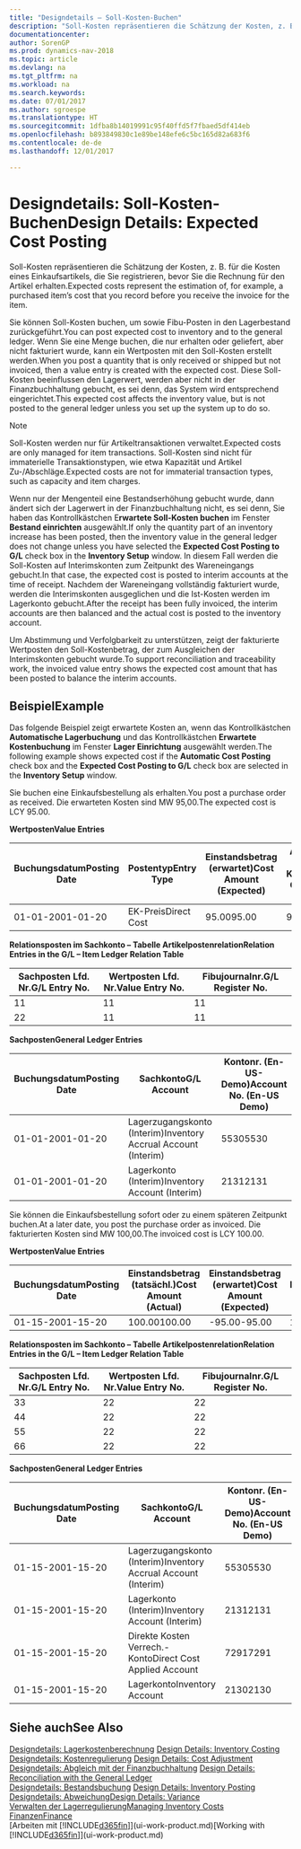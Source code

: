 ```yaml
---
title: "Designdetails – Soll-Kosten-Buchen"
description: "Soll-Kosten repräsentieren die Schätzung der Kosten, z. B. für die Kosten eines Einkaufsartikels, die Sie registrieren, bevor Sie die Rechnung für den Artikel erhalten."
documentationcenter: 
author: SorenGP
ms.prod: dynamics-nav-2018
ms.topic: article
ms.devlang: na
ms.tgt_pltfrm: na
ms.workload: na
ms.search.keywords: 
ms.date: 07/01/2017
ms.author: sgroespe
ms.translationtype: HT
ms.sourcegitcommit: 1dfba8b14019991c95f40ffd5f7fbaed5df414eb
ms.openlocfilehash: b893849830c1e89be148efe6c5bc165d82a683f6
ms.contentlocale: de-de
ms.lasthandoff: 12/01/2017

---
```

# <a name="design-details-expected-cost-posting"></a><span data-ttu-id="40fc6-103">Designdetails: Soll-Kosten-Buchen</span><span class="sxs-lookup"><span data-stu-id="40fc6-103">Design Details: Expected Cost Posting</span></span>
<span data-ttu-id="40fc6-104">Soll-Kosten repräsentieren die Schätzung der Kosten, z. B. für die Kosten eines Einkaufsartikels, die Sie registrieren, bevor Sie die Rechnung für den Artikel erhalten.</span><span class="sxs-lookup"><span data-stu-id="40fc6-104">Expected costs represent the estimation of, for example, a purchased item’s cost that you record before you receive the invoice for the item.</span></span>  

 <span data-ttu-id="40fc6-105">Sie können Soll-Kosten buchen, um sowie Fibu-Posten in den Lagerbestand zurückgeführt.</span><span class="sxs-lookup"><span data-stu-id="40fc6-105">You can post expected cost to inventory and to the general ledger.</span></span> <span data-ttu-id="40fc6-106">Wenn Sie eine Menge buchen, die nur erhalten oder geliefert, aber nicht fakturiert wurde, kann ein Wertposten mit den Soll-Kosten erstellt werden.</span><span class="sxs-lookup"><span data-stu-id="40fc6-106">When you post a quantity that is only received or shipped but not invoiced, then a value entry is created with the expected cost.</span></span> <span data-ttu-id="40fc6-107">Diese Soll-Kosten beeinflussen den Lagerwert, werden aber nicht in der Finanzbuchhaltung gebucht, es sei denn, das System wird entsprechend eingerichtet.</span><span class="sxs-lookup"><span data-stu-id="40fc6-107">This expected cost affects the inventory value, but is not posted to the general ledger unless you set up the system up to do so.</span></span>  

> [!NOTE]  
>  <span data-ttu-id="40fc6-108">Soll-Kosten werden nur für Artikeltransaktionen verwaltet.</span><span class="sxs-lookup"><span data-stu-id="40fc6-108">Expected costs are only managed for item transactions.</span></span> <span data-ttu-id="40fc6-109">Soll-Kosten sind nicht für immaterielle Transaktionstypen, wie etwa Kapazität und Artikel Zu-/Abschläge.</span><span class="sxs-lookup"><span data-stu-id="40fc6-109">Expected costs are not for immaterial transaction types, such as capacity and item charges.</span></span>  

 <span data-ttu-id="40fc6-110">Wenn nur der Mengenteil eine Bestandserhöhung gebucht wurde, dann ändert sich der Lagerwert in der Finanzbuchhaltung nicht, es sei denn, Sie haben das Kontrollkästchen E**rwartete Soll-Kosten buchen** im Fenster **Bestand einrichten** ausgewählt.</span><span class="sxs-lookup"><span data-stu-id="40fc6-110">If only the quantity part of an inventory increase has been posted, then the inventory value in the general ledger does not change unless you have selected the **Expected Cost Posting to G/L** check box in the **Inventory Setup** window.</span></span> <span data-ttu-id="40fc6-111">In diesem Fall werden die Soll-Kosten auf Interimskonten zum Zeitpunkt des Wareneingangs gebucht.</span><span class="sxs-lookup"><span data-stu-id="40fc6-111">In that case, the expected cost is posted to interim accounts at the time of receipt.</span></span> <span data-ttu-id="40fc6-112">Nachdem der Wareneingang vollständig fakturiert wurde, werden die Interimskonten ausgeglichen und die Ist-Kosten werden im Lagerkonto gebucht.</span><span class="sxs-lookup"><span data-stu-id="40fc6-112">After the receipt has been fully invoiced, the interim accounts are then balanced and the actual cost is posted to the inventory account.</span></span>  

 <span data-ttu-id="40fc6-113">Um Abstimmung und Verfolgbarkeit zu unterstützen, zeigt der fakturierte Wertposten den Soll-Kostenbetrag, der zum Ausgleichen der Interimskonten gebucht wurde.</span><span class="sxs-lookup"><span data-stu-id="40fc6-113">To support reconciliation and traceability work, the invoiced value entry shows the expected cost amount that has been posted to balance the interim accounts.</span></span>  

## <a name="example"></a><span data-ttu-id="40fc6-114">Beispiel</span><span class="sxs-lookup"><span data-stu-id="40fc6-114">Example</span></span>  
 <span data-ttu-id="40fc6-115">Das folgende Beispiel zeigt erwartete Kosten an, wenn das Kontrollkästchen **Automatische Lagerbuchung** und das Kontrollkästchen **Erwartete Kostenbuchung** im Fenster **Lager Einrichtung** ausgewählt werden.</span><span class="sxs-lookup"><span data-stu-id="40fc6-115">The following example shows expected cost if the **Automatic Cost Posting** check box and the **Expected Cost Posting to G/L** check box are selected in the **Inventory Setup** window.</span></span>  

 <span data-ttu-id="40fc6-116">Sie buchen eine Einkaufsbestellung als erhalten.</span><span class="sxs-lookup"><span data-stu-id="40fc6-116">You post a purchase order as received.</span></span> <span data-ttu-id="40fc6-117">Die erwarteten Kosten sind MW 95,00.</span><span class="sxs-lookup"><span data-stu-id="40fc6-117">The expected cost is LCY 95.00.</span></span>  

 <span data-ttu-id="40fc6-118">**Wertposten**</span><span class="sxs-lookup"><span data-stu-id="40fc6-118">**Value Entries**</span></span>  

|<span data-ttu-id="40fc6-119">Buchungsdatum</span><span class="sxs-lookup"><span data-stu-id="40fc6-119">Posting Date</span></span>|<span data-ttu-id="40fc6-120">Postentyp</span><span class="sxs-lookup"><span data-stu-id="40fc6-120">Entry Type</span></span>|<span data-ttu-id="40fc6-121">Einstandsbetrag (erwartet)</span><span class="sxs-lookup"><span data-stu-id="40fc6-121">Cost Amount (Expected)</span></span>|<span data-ttu-id="40fc6-122">Auf Sachkonto geb. Soll-Kosten</span><span class="sxs-lookup"><span data-stu-id="40fc6-122">Expected Cost Posted to G/L</span></span>|<span data-ttu-id="40fc6-123">Soll-Kosten</span><span class="sxs-lookup"><span data-stu-id="40fc6-123">Expected Cost</span></span>|<span data-ttu-id="40fc6-124">Artikelposten Lfd. Nr.</span><span class="sxs-lookup"><span data-stu-id="40fc6-124">Item Ledger Entry No.</span></span>|<span data-ttu-id="40fc6-125">Lfd. Nr.</span><span class="sxs-lookup"><span data-stu-id="40fc6-125">Entry No.</span></span>|  
|------------------|----------------|------------------------------|----------------------------------|-------------------|---------------------------|---------------|  
|<span data-ttu-id="40fc6-126">01-01-20</span><span class="sxs-lookup"><span data-stu-id="40fc6-126">01-01-20</span></span>|<span data-ttu-id="40fc6-127">EK-Preis</span><span class="sxs-lookup"><span data-stu-id="40fc6-127">Direct Cost</span></span>|<span data-ttu-id="40fc6-128">95.00</span><span class="sxs-lookup"><span data-stu-id="40fc6-128">95.00</span></span>|<span data-ttu-id="40fc6-129">95.00</span><span class="sxs-lookup"><span data-stu-id="40fc6-129">95.00</span></span>|<span data-ttu-id="40fc6-130">Ja</span><span class="sxs-lookup"><span data-stu-id="40fc6-130">Yes</span></span>|<span data-ttu-id="40fc6-131">1</span><span class="sxs-lookup"><span data-stu-id="40fc6-131">1</span></span>|<span data-ttu-id="40fc6-132">1</span><span class="sxs-lookup"><span data-stu-id="40fc6-132">1</span></span>|  

 <span data-ttu-id="40fc6-133">**Relationsposten im Sachkonto – Tabelle Artikelpostenrelation**</span><span class="sxs-lookup"><span data-stu-id="40fc6-133">**Relation Entries in the G/L – Item Ledger Relation Table**</span></span>  

|<span data-ttu-id="40fc6-134">Sachposten Lfd. Nr.</span><span class="sxs-lookup"><span data-stu-id="40fc6-134">G/L Entry No.</span></span>|<span data-ttu-id="40fc6-135">Wertposten Lfd. Nr.</span><span class="sxs-lookup"><span data-stu-id="40fc6-135">Value Entry No.</span></span>|<span data-ttu-id="40fc6-136">Fibujournalnr.</span><span class="sxs-lookup"><span data-stu-id="40fc6-136">G/L Register No.</span></span>|  
|--------------------|---------------------|-----------------------|  
|<span data-ttu-id="40fc6-137">1</span><span class="sxs-lookup"><span data-stu-id="40fc6-137">1</span></span>|<span data-ttu-id="40fc6-138">1</span><span class="sxs-lookup"><span data-stu-id="40fc6-138">1</span></span>|<span data-ttu-id="40fc6-139">1</span><span class="sxs-lookup"><span data-stu-id="40fc6-139">1</span></span>|  
|<span data-ttu-id="40fc6-140">2</span><span class="sxs-lookup"><span data-stu-id="40fc6-140">2</span></span>|<span data-ttu-id="40fc6-141">1</span><span class="sxs-lookup"><span data-stu-id="40fc6-141">1</span></span>|<span data-ttu-id="40fc6-142">1</span><span class="sxs-lookup"><span data-stu-id="40fc6-142">1</span></span>|  

 <span data-ttu-id="40fc6-143">**Sachposten**</span><span class="sxs-lookup"><span data-stu-id="40fc6-143">**General Ledger Entries**</span></span>  

|<span data-ttu-id="40fc6-144">Buchungsdatum</span><span class="sxs-lookup"><span data-stu-id="40fc6-144">Posting Date</span></span>|<span data-ttu-id="40fc6-145">Sachkonto</span><span class="sxs-lookup"><span data-stu-id="40fc6-145">G/L Account</span></span>|<span data-ttu-id="40fc6-146">Kontonr. (En-US-Demo)</span><span class="sxs-lookup"><span data-stu-id="40fc6-146">Account No. (En-US Demo)</span></span>|<span data-ttu-id="40fc6-147">Betrag</span><span class="sxs-lookup"><span data-stu-id="40fc6-147">Amount</span></span>|<span data-ttu-id="40fc6-148">Lfd. Nr.</span><span class="sxs-lookup"><span data-stu-id="40fc6-148">Entry No.</span></span>|  
|------------------|------------------|---------------------------------|------------|---------------|  
|<span data-ttu-id="40fc6-149">01-01-20</span><span class="sxs-lookup"><span data-stu-id="40fc6-149">01-01-20</span></span>|<span data-ttu-id="40fc6-150">Lagerzugangskonto (Interim)</span><span class="sxs-lookup"><span data-stu-id="40fc6-150">Inventory Accrual Account (Interim)</span></span>|<span data-ttu-id="40fc6-151">5530</span><span class="sxs-lookup"><span data-stu-id="40fc6-151">5530</span></span>|<span data-ttu-id="40fc6-152">-95.00</span><span class="sxs-lookup"><span data-stu-id="40fc6-152">-95.00</span></span>|<span data-ttu-id="40fc6-153">2</span><span class="sxs-lookup"><span data-stu-id="40fc6-153">2</span></span>|  
|<span data-ttu-id="40fc6-154">01-01-20</span><span class="sxs-lookup"><span data-stu-id="40fc6-154">01-01-20</span></span>|<span data-ttu-id="40fc6-155">Lagerkonto (Interim)</span><span class="sxs-lookup"><span data-stu-id="40fc6-155">Inventory Account (Interim)</span></span>|<span data-ttu-id="40fc6-156">2131</span><span class="sxs-lookup"><span data-stu-id="40fc6-156">2131</span></span>|<span data-ttu-id="40fc6-157">95.00</span><span class="sxs-lookup"><span data-stu-id="40fc6-157">95.00</span></span>|<span data-ttu-id="40fc6-158">1</span><span class="sxs-lookup"><span data-stu-id="40fc6-158">1</span></span>|  

 <span data-ttu-id="40fc6-159">Sie können die Einkaufsbestellung sofort oder zu einem späteren Zeitpunkt buchen.</span><span class="sxs-lookup"><span data-stu-id="40fc6-159">At a later date, you post the purchase order as invoiced.</span></span> <span data-ttu-id="40fc6-160">Die fakturierten Kosten sind MW 100,00.</span><span class="sxs-lookup"><span data-stu-id="40fc6-160">The invoiced cost is LCY 100.00.</span></span>  

 <span data-ttu-id="40fc6-161">**Wertposten**</span><span class="sxs-lookup"><span data-stu-id="40fc6-161">**Value Entries**</span></span>  

|<span data-ttu-id="40fc6-162">Buchungsdatum</span><span class="sxs-lookup"><span data-stu-id="40fc6-162">Posting Date</span></span>|<span data-ttu-id="40fc6-163">Einstandsbetrag (tatsächl.)</span><span class="sxs-lookup"><span data-stu-id="40fc6-163">Cost Amount (Actual)</span></span>|<span data-ttu-id="40fc6-164">Einstandsbetrag (erwartet)</span><span class="sxs-lookup"><span data-stu-id="40fc6-164">Cost Amount (Expected)</span></span>|<span data-ttu-id="40fc6-165">Gebuchte Lagerregulierung an G/L</span><span class="sxs-lookup"><span data-stu-id="40fc6-165">Cost Posted to G/L</span></span>|<span data-ttu-id="40fc6-166">Soll-Kosten</span><span class="sxs-lookup"><span data-stu-id="40fc6-166">Expected Cost</span></span>|<span data-ttu-id="40fc6-167">Artikelposten Lfd. Nr.</span><span class="sxs-lookup"><span data-stu-id="40fc6-167">Item Ledger Entry No.</span></span>|<span data-ttu-id="40fc6-168">Lfd. Nr.</span><span class="sxs-lookup"><span data-stu-id="40fc6-168">Entry No.</span></span>|  
|------------------|----------------------------|------------------------------|-------------------------|-------------------|---------------------------|---------------|  
|<span data-ttu-id="40fc6-169">01-15-20</span><span class="sxs-lookup"><span data-stu-id="40fc6-169">01-15-20</span></span>|<span data-ttu-id="40fc6-170">100.00</span><span class="sxs-lookup"><span data-stu-id="40fc6-170">100.00</span></span>|<span data-ttu-id="40fc6-171">-95.00</span><span class="sxs-lookup"><span data-stu-id="40fc6-171">-95.00</span></span>|<span data-ttu-id="40fc6-172">100.00</span><span class="sxs-lookup"><span data-stu-id="40fc6-172">100.00</span></span>|<span data-ttu-id="40fc6-173">Nein</span><span class="sxs-lookup"><span data-stu-id="40fc6-173">No</span></span>|<span data-ttu-id="40fc6-174">1</span><span class="sxs-lookup"><span data-stu-id="40fc6-174">1</span></span>|<span data-ttu-id="40fc6-175">2</span><span class="sxs-lookup"><span data-stu-id="40fc6-175">2</span></span>|  

 <span data-ttu-id="40fc6-176">**Relationsposten im Sachkonto – Tabelle Artikelpostenrelation**</span><span class="sxs-lookup"><span data-stu-id="40fc6-176">**Relation Entries in the G/L – Item Ledger Relation Table**</span></span>  

|<span data-ttu-id="40fc6-177">Sachposten Lfd. Nr.</span><span class="sxs-lookup"><span data-stu-id="40fc6-177">G/L Entry No.</span></span>|<span data-ttu-id="40fc6-178">Wertposten Lfd. Nr.</span><span class="sxs-lookup"><span data-stu-id="40fc6-178">Value Entry No.</span></span>|<span data-ttu-id="40fc6-179">Fibujournalnr.</span><span class="sxs-lookup"><span data-stu-id="40fc6-179">G/L Register No.</span></span>|  
|--------------------|---------------------|-----------------------|  
|<span data-ttu-id="40fc6-180">3</span><span class="sxs-lookup"><span data-stu-id="40fc6-180">3</span></span>|<span data-ttu-id="40fc6-181">2</span><span class="sxs-lookup"><span data-stu-id="40fc6-181">2</span></span>|<span data-ttu-id="40fc6-182">2</span><span class="sxs-lookup"><span data-stu-id="40fc6-182">2</span></span>|  
|<span data-ttu-id="40fc6-183">4</span><span class="sxs-lookup"><span data-stu-id="40fc6-183">4</span></span>|<span data-ttu-id="40fc6-184">2</span><span class="sxs-lookup"><span data-stu-id="40fc6-184">2</span></span>|<span data-ttu-id="40fc6-185">2</span><span class="sxs-lookup"><span data-stu-id="40fc6-185">2</span></span>|  
|<span data-ttu-id="40fc6-186">5</span><span class="sxs-lookup"><span data-stu-id="40fc6-186">5</span></span>|<span data-ttu-id="40fc6-187">2</span><span class="sxs-lookup"><span data-stu-id="40fc6-187">2</span></span>|<span data-ttu-id="40fc6-188">2</span><span class="sxs-lookup"><span data-stu-id="40fc6-188">2</span></span>|  
|<span data-ttu-id="40fc6-189">6</span><span class="sxs-lookup"><span data-stu-id="40fc6-189">6</span></span>|<span data-ttu-id="40fc6-190">2</span><span class="sxs-lookup"><span data-stu-id="40fc6-190">2</span></span>|<span data-ttu-id="40fc6-191">2</span><span class="sxs-lookup"><span data-stu-id="40fc6-191">2</span></span>|  

 <span data-ttu-id="40fc6-192">**Sachposten**</span><span class="sxs-lookup"><span data-stu-id="40fc6-192">**General Ledger Entries**</span></span>  

|<span data-ttu-id="40fc6-193">Buchungsdatum</span><span class="sxs-lookup"><span data-stu-id="40fc6-193">Posting Date</span></span>|<span data-ttu-id="40fc6-194">Sachkonto</span><span class="sxs-lookup"><span data-stu-id="40fc6-194">G/L Account</span></span>|<span data-ttu-id="40fc6-195">Kontonr. (En-US-Demo)</span><span class="sxs-lookup"><span data-stu-id="40fc6-195">Account No. (En-US Demo)</span></span>|<span data-ttu-id="40fc6-196">Betrag</span><span class="sxs-lookup"><span data-stu-id="40fc6-196">Amount</span></span>|<span data-ttu-id="40fc6-197">Lfd. Nr.</span><span class="sxs-lookup"><span data-stu-id="40fc6-197">Entry No.</span></span>|  
|------------------|------------------|---------------------------------|------------|---------------|  
|<span data-ttu-id="40fc6-198">01-15-20</span><span class="sxs-lookup"><span data-stu-id="40fc6-198">01-15-20</span></span>|<span data-ttu-id="40fc6-199">Lagerzugangskonto (Interim)</span><span class="sxs-lookup"><span data-stu-id="40fc6-199">Inventory Accrual Account (Interim)</span></span>|<span data-ttu-id="40fc6-200">5530</span><span class="sxs-lookup"><span data-stu-id="40fc6-200">5530</span></span>|<span data-ttu-id="40fc6-201">95.00</span><span class="sxs-lookup"><span data-stu-id="40fc6-201">95.00</span></span>|<span data-ttu-id="40fc6-202">4</span><span class="sxs-lookup"><span data-stu-id="40fc6-202">4</span></span>|  
|<span data-ttu-id="40fc6-203">01-15-20</span><span class="sxs-lookup"><span data-stu-id="40fc6-203">01-15-20</span></span>|<span data-ttu-id="40fc6-204">Lagerkonto (Interim)</span><span class="sxs-lookup"><span data-stu-id="40fc6-204">Inventory Account (Interim)</span></span>|<span data-ttu-id="40fc6-205">2131</span><span class="sxs-lookup"><span data-stu-id="40fc6-205">2131</span></span>|<span data-ttu-id="40fc6-206">-95.00</span><span class="sxs-lookup"><span data-stu-id="40fc6-206">-95.00</span></span>|<span data-ttu-id="40fc6-207">3</span><span class="sxs-lookup"><span data-stu-id="40fc6-207">3</span></span>|  
|<span data-ttu-id="40fc6-208">01-15-20</span><span class="sxs-lookup"><span data-stu-id="40fc6-208">01-15-20</span></span>|<span data-ttu-id="40fc6-209">Direkte Kosten Verrech.-Konto</span><span class="sxs-lookup"><span data-stu-id="40fc6-209">Direct Cost Applied Account</span></span>|<span data-ttu-id="40fc6-210">7291</span><span class="sxs-lookup"><span data-stu-id="40fc6-210">7291</span></span>|<span data-ttu-id="40fc6-211">-100</span><span class="sxs-lookup"><span data-stu-id="40fc6-211">-100</span></span>|<span data-ttu-id="40fc6-212">6</span><span class="sxs-lookup"><span data-stu-id="40fc6-212">6</span></span>|  
|<span data-ttu-id="40fc6-213">01-15-20</span><span class="sxs-lookup"><span data-stu-id="40fc6-213">01-15-20</span></span>|<span data-ttu-id="40fc6-214">Lagerkonto</span><span class="sxs-lookup"><span data-stu-id="40fc6-214">Inventory Account</span></span>|<span data-ttu-id="40fc6-215">2130</span><span class="sxs-lookup"><span data-stu-id="40fc6-215">2130</span></span>|<span data-ttu-id="40fc6-216">100</span><span class="sxs-lookup"><span data-stu-id="40fc6-216">100</span></span>|<span data-ttu-id="40fc6-217">5</span><span class="sxs-lookup"><span data-stu-id="40fc6-217">5</span></span>|  

## <a name="see-also"></a><span data-ttu-id="40fc6-218">Siehe auch</span><span class="sxs-lookup"><span data-stu-id="40fc6-218">See Also</span></span>
 <span data-ttu-id="40fc6-219">[Designdetails: Lagerkostenberechnung](design-details-inventory-costing.md) </span><span class="sxs-lookup"><span data-stu-id="40fc6-219">[Design Details: Inventory Costing](design-details-inventory-costing.md) </span></span>  
 <span data-ttu-id="40fc6-220">[Designdetails: Kostenregulierung](design-details-cost-adjustment.md) </span><span class="sxs-lookup"><span data-stu-id="40fc6-220">[Design Details: Cost Adjustment](design-details-cost-adjustment.md) </span></span>  
 <span data-ttu-id="40fc6-221">[Designdetails: Abgleich mit der Finanzbuchhaltung](design-details-reconciliation-with-the-general-ledger.md) </span><span class="sxs-lookup"><span data-stu-id="40fc6-221">[Design Details: Reconciliation with the General Ledger](design-details-reconciliation-with-the-general-ledger.md) </span></span>  
 <span data-ttu-id="40fc6-222">[Designdetails: Bestandsbuchung](design-details-inventory-posting.md) </span><span class="sxs-lookup"><span data-stu-id="40fc6-222">[Design Details: Inventory Posting](design-details-inventory-posting.md) </span></span>  
 [<span data-ttu-id="40fc6-223">Designdetails: Abweichung</span><span class="sxs-lookup"><span data-stu-id="40fc6-223">Design Details: Variance</span></span>](design-details-variance.md)  
 [<span data-ttu-id="40fc6-224">Verwalten der Lagerregulierung</span><span class="sxs-lookup"><span data-stu-id="40fc6-224">Managing Inventory Costs</span></span>](finance-manage-inventory-costs.md)  
 [<span data-ttu-id="40fc6-225">Finanzen</span><span class="sxs-lookup"><span data-stu-id="40fc6-225">Finance</span></span>](finance.md)  
 <span data-ttu-id="40fc6-226">[Arbeiten mit [!INCLUDE[d365fin](includes/d365fin_md.md)]](ui-work-product.md)</span><span class="sxs-lookup"><span data-stu-id="40fc6-226">[Working with [!INCLUDE[d365fin](includes/d365fin_md.md)]](ui-work-product.md)</span></span>

